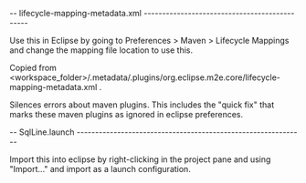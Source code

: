 -- lifecycle-mapping-metadata.xml ----------------------------------------------

Use this in Eclipse by going to Preferences > Maven > Lifecycle Mappings and
change the mapping file location to use this.

Copied from <workspace_folder>/.metadata/.plugins/org.eclipse.m2e.core/lifecycle-mapping-metadata.xml .

Silences errors about maven plugins. This includes the "quick fix" that marks
these maven plugins as ignored in eclipse preferences.

-- SqlLine.launch --------------------------------------------------------------

Import this into eclipse by right-clicking in the project pane and using
"Import..." and import as a launch configuration.

